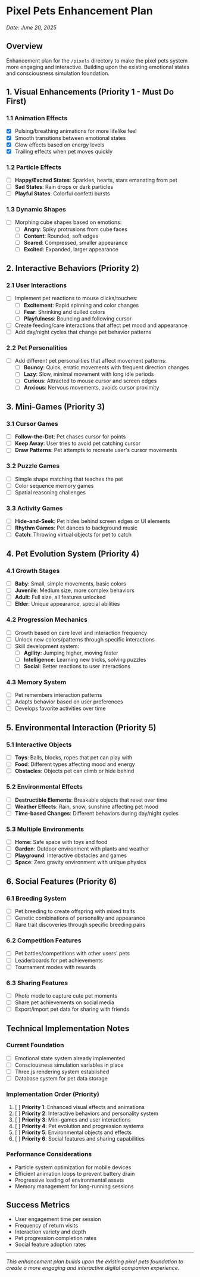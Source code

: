 # Pixel Pets Enhancement Plan

*Date: June 20, 2025*

## Overview
Enhancement plan for the `/pixels` directory to make the pixel pets system more engaging and interactive. Building upon the existing emotional states and consciousness simulation foundation.

## 1. Visual Enhancements (Priority 1 - Must Do First)

### 1.1 Animation Effects
- [x] Pulsing/breathing animations for more lifelike feel
- [x] Smooth transitions between emotional states
- [x] Glow effects based on energy levels
- [x] Trailing effects when pet moves quickly

### 1.2 Particle Effects
- [ ] **Happy/Excited States**: Sparkles, hearts, stars emanating from pet
- [ ] **Sad States**: Rain drops or dark particles
- [ ] **Playful States**: Colorful confetti bursts

### 1.3 Dynamic Shapes
- [ ] Morphing cube shapes based on emotions:
  - [ ] **Angry**: Spiky protrusions from cube faces
  - [ ] **Content**: Rounded, soft edges
  - [ ] **Scared**: Compressed, smaller appearance
  - [ ] **Excited**: Expanded, larger appearance

## 2. Interactive Behaviors (Priority 2)

### 2.1 User Interactions
- [ ] Implement pet reactions to mouse clicks/touches:
  - [ ] **Excitement**: Rapid spinning and color changes
  - [ ] **Fear**: Shrinking and dulled colors
  - [ ] **Playfulness**: Bouncing and following cursor
- [ ] Create feeding/care interactions that affect pet mood and appearance
- [ ] Add day/night cycles that change pet behavior patterns

### 2.2 Pet Personalities
- [ ] Add different pet personalities that affect movement patterns:
  - [ ] **Bouncy**: Quick, erratic movements with frequent direction changes
  - [ ] **Lazy**: Slow, minimal movement with long idle periods
  - [ ] **Curious**: Attracted to mouse cursor and screen edges
  - [ ] **Anxious**: Nervous movements, avoids cursor proximity

## 3. Mini-Games (Priority 3)

### 3.1 Cursor Games
- [ ] **Follow-the-Dot**: Pet chases cursor for points
- [ ] **Keep Away**: User tries to avoid pet catching cursor
- [ ] **Draw Patterns**: Pet attempts to recreate user's cursor movements

### 3.2 Puzzle Games
- [ ] Simple shape matching that teaches the pet
- [ ] Color sequence memory games
- [ ] Spatial reasoning challenges

### 3.3 Activity Games
- [ ] **Hide-and-Seek**: Pet hides behind screen edges or UI elements
- [ ] **Rhythm Games**: Pet dances to background music
- [ ] **Catch**: Throwing virtual objects for pet to catch

## 4. Pet Evolution System (Priority 4)

### 4.1 Growth Stages
- [ ] **Baby**: Small, simple movements, basic colors
- [ ] **Juvenile**: Medium size, more complex behaviors
- [ ] **Adult**: Full size, all features unlocked
- [ ] **Elder**: Unique appearance, special abilities

### 4.2 Progression Mechanics
- [ ] Growth based on care level and interaction frequency
- [ ] Unlock new colors/patterns through specific interactions
- [ ] Skill development system:
  - [ ] **Agility**: Jumping higher, moving faster
  - [ ] **Intelligence**: Learning new tricks, solving puzzles
  - [ ] **Social**: Better reactions to user interactions

### 4.3 Memory System
- [ ] Pet remembers interaction patterns
- [ ] Adapts behavior based on user preferences
- [ ] Develops favorite activities over time

## 5. Environmental Interaction (Priority 5)

### 5.1 Interactive Objects
- [ ] **Toys**: Balls, blocks, ropes that pet can play with
- [ ] **Food**: Different types affecting mood and energy
- [ ] **Obstacles**: Objects pet can climb or hide behind

### 5.2 Environmental Effects
- [ ] **Destructible Elements**: Breakable objects that reset over time
- [ ] **Weather Effects**: Rain, snow, sunshine affecting pet mood
- [ ] **Time-based Changes**: Different behaviors during day/night cycles

### 5.3 Multiple Environments
- [ ] **Home**: Safe space with toys and food
- [ ] **Garden**: Outdoor environment with plants and weather
- [ ] **Playground**: Interactive obstacles and games
- [ ] **Space**: Zero gravity environment with unique physics

## 6. Social Features (Priority 6)

### 6.1 Breeding System
- [ ] Pet breeding to create offspring with mixed traits
- [ ] Genetic combinations of personality and appearance
- [ ] Rare trait discoveries through specific breeding pairs

### 6.2 Competition Features
- [ ] Pet battles/competitions with other users' pets
- [ ] Leaderboards for pet achievements
- [ ] Tournament modes with rewards

### 6.3 Sharing Features
- [ ] Photo mode to capture cute pet moments
- [ ] Share pet achievements on social media
- [ ] Export/import pet data for sharing with friends

## Technical Implementation Notes

### Current Foundation
- [ ] Emotional state system already implemented
- [ ] Consciousness simulation variables in place
- [ ] Three.js rendering system established
- [ ] Database system for pet data storage

### Implementation Order (Priority)
1. [ ] **Priority 1**: Enhanced visual effects and animations
2. [ ] **Priority 2**: Interactive behaviors and personality system
3. [ ] **Priority 3**: Mini-games and user interactions
4. [ ] **Priority 4**: Pet evolution and progression systems
5. [ ] **Priority 5**: Environmental objects and effects
6. [ ] **Priority 6**: Social features and sharing capabilities

### Performance Considerations
- Particle system optimization for mobile devices
- Efficient animation loops to prevent battery drain
- Progressive loading of environmental assets
- Memory management for long-running sessions

## Success Metrics
- User engagement time per session
- Frequency of return visits
- Interaction variety and depth
- Pet progression completion rates
- Social feature adoption rates

---

*This enhancement plan builds upon the existing pixel pets foundation to create a more engaging and interactive digital companion experience.*
